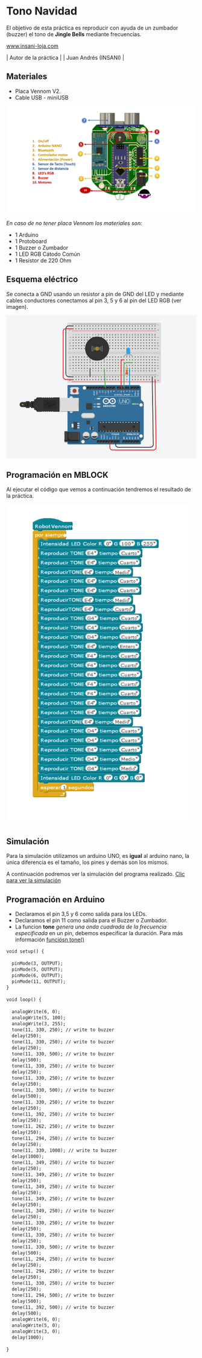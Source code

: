# Tono Navidad

El objetivo de esta práctica es reproducir con ayuda de un zumbador (buzzer) el tono de **Jingle Bells** mediante frecuencias. 


www.insani-loja.com

| Autor de la práctica |
| Juan Andrés (INSANI) |


## Materiales
- Placa Vennom V2.
- Cable USB - miniUSB

![Placa de programacion Vennom](https://github.com/jandrs300/Bloques_M/blob/master/ejemplos_vennom/Version_2/placa-version2.png)

*En caso de no tener placa Vennom los materiales son:*
- 1 Arduino
- 1 Protoboard
- 1 Buzzer o Zumbador
- 1 LED RGB Cátodo Común
- 1 Resistor de 220 Ohm


## Esquema eléctrico

Se conecta a GND usando un resistor a pin de GND del LED y mediante cables conductores conectamos al pin 3, 5 y 6 al pin del LED RGB (ver imagen).

![Placa arduino encender LED RGB catado](https://github.com/jandrs300/Bloques_M/blob/master/ejemplos_vennom/Version_2/Navidad_buzzer/Navidad_c.PNG)


## Programación en MBLOCK
Al ejecutar el código que vemos a continuación tendremos el resultado de la práctica.

![programa en mblock buzzer tono Jingle Bells Arduino](https://github.com/jandrs300/Bloques_M/blob/master/ejemplos_vennom/Version_2/Navidad_buzzer/navidad.png)

## Simulación
Para la simulación utilizamos un arduino UNO, es **igual** al arduino nano, la única diferencia es el tamaño, los pines y demás son los mismos.

A continuación podremos ver la simulación del programa realizado.  [Clic para ver la simulación](https://www.tinkercad.com/things/6ez4tt1edD2)


## Programación en Arduino
- Declaramos el pin 3,5 y 6 como salida para los LEDs.
- Declaramos el pin 11 como salida para el Buzzer o Zumbador.
- La funcion **tone** *genera una onda cuadrada de la frecuencia especificada* en un pin, debemos especificar la duración. Para más información [funciósn tone()](https://www.arduino.cc/reference/en/language/functions/advanced-io/tone/)


```
void setup() {

  pinMode(3, OUTPUT);
  pinMode(5, OUTPUT);
  pinMode(6, OUTPUT);
  pinMode(11, OUTPUT);
}

void loop() {

  analogWrite(6, 0);
  analogWrite(5, 100);
  analogWrite(3, 255);
  tone(11, 330, 250); // write to buzzer
  delay(250);
  tone(11, 330, 250); // write to buzzer
  delay(250);
  tone(11, 330, 500); // write to buzzer
  delay(500);
  tone(11, 330, 250); // write to buzzer
  delay(250);
  tone(11, 330, 250); // write to buzzer
  delay(250);
  tone(11, 330, 500); // write to buzzer
  delay(500);
  tone(11, 330, 250); // write to buzzer
  delay(250);
  tone(11, 392, 250); // write to buzzer
  delay(250);
  tone(11, 262, 250); // write to buzzer
  delay(250);
  tone(11, 294, 250); // write to buzzer
  delay(250);
  tone(11, 330, 1000); // write to buzzer
  delay(1000);
  tone(11, 349, 250); // write to buzzer
  delay(250);
  tone(11, 349, 250); // write to buzzer
  delay(250);
  tone(11, 349, 250); // write to buzzer
  delay(250);
  tone(11, 349, 250); // write to buzzer
  delay(250);
  tone(11, 349, 250); // write to buzzer
  delay(250);
  tone(11, 330, 250); // write to buzzer
  delay(250);
  tone(11, 330, 250); // write to buzzer
  delay(250);
  tone(11, 330, 500); // write to buzzer
  delay(500);
  tone(11, 294, 250); // write to buzzer
  delay(250);
  tone(11, 294, 250); // write to buzzer
  delay(250);
  tone(11, 330, 250); // write to buzzer
  delay(250);
  tone(11, 294, 500); // write to buzzer
  delay(500);
  tone(11, 392, 500); // write to buzzer
  delay(500);
  analogWrite(6, 0);
  analogWrite(5, 0);
  analogWrite(3, 0);
  delay(1000);

}


```


